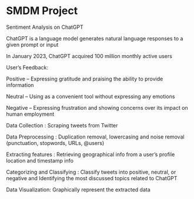# SMDM Project

Sentiment Analysis on ChatGPT

ChatGPT is a language model generates natural language responses to a given prompt or input​

In January 2023, ChatGPT acquired 100 million monthly active users​

User’s Feedback:​

Positive – Expressing gratitude and praising the ability to provide information​

Neutral – Using as a convenient tool without expressing any emotions​

Negative – Expressing frustration and showing concerns over its impact on human employment


Data Collection : Scraping tweets from Twitter 

Data Preprocessing : Duplication removal, lowercasing and noise removal (punctuation, stopwords, URLs, @users)

Extracting features : Retrieving geographical info from a user’s profile location and timestamp info

Categorizing and Classifying : Classify tweets into positive, neutral, or negative and Identifying the most discussed topics related to ChatGPT

Data Visualization: Graphically represent the extracted data

